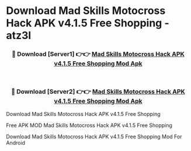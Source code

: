 # Download Mad Skills Motocross Hack APK v4.1.5 Free Shopping - atz3l



<div align="center">
<h3>🔴 Download [Server1] 👉👉 <a href="https://momento.my/?title=Mad_Skills_Motocross_Hack_APK_v4.1.5_Free_Shopping">Mad Skills Motocross Hack APK v4.1.5 Free Shopping Mod Apk</a></h3><br>

<h3>🔴 Download [Server2] 👉👉 <a href="https://momento.my/?title=Mad_Skills_Motocross_Hack_APK_v4.1.5_Free_Shopping">Mad Skills Motocross Hack APK v4.1.5 Free Shopping Mod Apk</a></h3>
</div>



Download Mad Skills Motocross Hack APK v4.1.5 Free Shopping 

Free APK MOD Mad Skills Motocross Hack APK v4.1.5 Free Shopping 

Download Mad Skills Motocross Hack APK v4.1.5 Free Shopping Mod For Android
